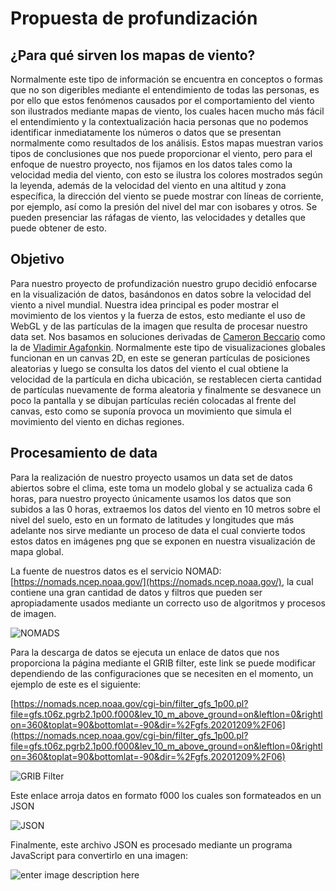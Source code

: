 ﻿# Propuesta de profundización
## ¿Para qué sirven los mapas de viento?
Normalmente este tipo de información se encuentra en conceptos o formas que no son digeribles mediante el entendimiento de todas las personas, es por ello que estos fenómenos causados por el comportamiento del viento son ilustrados mediante mapas de viento, los cuales hacen mucho más fácil el entendimiento y la contextualización hacia personas que no podemos identificar inmediatamente los números o datos que se presentan normalmente como resultados de los análisis.
Estos mapas muestran varios tipos de conclusiones que nos puede proporcionar el viento, pero para el enfoque de nuestro proyecto, nos fijamos en los datos tales como la velocidad media del viento, con esto se ilustra los colores mostrados según la leyenda, además de la velocidad del viento en una altitud y zona específica, la dirección del viento se puede mostrar con líneas de corriente, por ejemplo, así como la presión del nivel del mar con isobares y otros. Se pueden presenciar las ráfagas de viento, las velocidades y detalles que puede obtener de esto.
## Objetivo
Para nuestro proyecto de profundización nuestro grupo decidió enfocarse en la visualización de datos, basándonos en datos sobre la velocidad del viento a nivel mundial. Nuestra idea principal es poder mostrar el movimiento de los vientos y la fuerza de estos, esto mediante el uso de WebGL y de las partículas de la imagen que resulta de procesar nuestro data set. Nos basamos en soluciones derivadas de [Cameron Beccario](https://earth.nullschool.net/) como la de [Vladimir Agafonkin](https://mapbox.github.io/webgl-wind/demo/).
Normalmente este tipo de visualizaciones globales funcionan en un canvas 2D, en este se generan partículas de posiciones aleatorias y luego se consulta los datos del viento el cual obtiene la velocidad de la partícula en dicha ubicación, se restablecen cierta cantidad de partículas nuevamente de forma aleatoria y finalmente se desvanece un poco la pantalla y se dibujan partículas recién colocadas al frente del canvas, esto como se suponía provoca un movimiento que simula el movimiento del viento en dichas regiones.
## Procesamiento de data
Para la realización de nuestro proyecto usamos un data set de datos abiertos sobre el clima, este toma un modelo global y se actualiza cada 6 horas, para nuestro proyecto únicamente usamos los datos que son subidos a las 0 horas, extraemos los datos del viento en 10 metros sobre el nivel del suelo, esto en un formato de latitudes y longitudes que más adelante nos sirve mediante un proceso de data el cual convierte todos estos datos en imágenes png que se exponen en nuestra visualización de mapa global.

La fuente de nuestros datos es el servicio NOMAD: [https://nomads.ncep.noaa.gov/](https://nomads.ncep.noaa.gov/), la cual contiene una gran cantidad de datos y filtros que pueden ser apropiadamente usados mediante un correcto uso de algoritmos y procesos de imagen.

![NOMADS](https://kuwago-files.s3.amazonaws.com/NOMAD.png)

Para la descarga de datos se ejecuta un enlace de datos que nos proporciona la página mediante el GRIB filter, este link se puede modificar dependiendo de las configuraciones que se necesiten en el momento, un ejemplo de este es el siguiente:

[https://nomads.ncep.noaa.gov/cgi-bin/filter_gfs_1p00.pl?file=gfs.t06z.pgrb2.1p00.f000&lev_10_m_above_ground=on&leftlon=0&rightlon=360&toplat=90&bottomlat=-90&dir=%2Fgfs.20201209%2F06](https://nomads.ncep.noaa.gov/cgi-bin/filter_gfs_1p00.pl?file=gfs.t06z.pgrb2.1p00.f000&lev_10_m_above_ground=on&leftlon=0&rightlon=360&toplat=90&bottomlat=-90&dir=%2Fgfs.20201209%2F06)

![GRIB Filter](https://kuwago-files.s3.amazonaws.com/GRIB.png)

Este enlace arroja datos en formato f000 los cuales son formateados en un JSON


![JSON](https://kuwago-files.s3.amazonaws.com/JSON.png)

Finalmente, este archivo JSON es procesado mediante un programa JavaScript para convertirlo en una imagen:

![enter image description here](https://kuwago-files.s3.amazonaws.com/wind.png)

